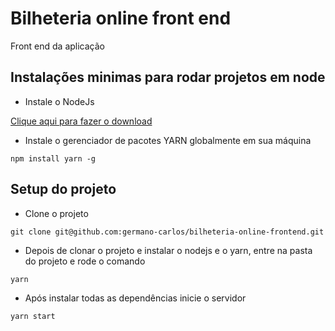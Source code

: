 # Bilheteria online front end
Front end da aplicação


## Instalações minimas para rodar projetos em node

- Instale o NodeJs

[Clique aqui para fazer o download](https://nodejs.org/pt-br/download/)


- Instale o gerenciador de pacotes YARN globalmente em sua máquina
```
npm install yarn -g
```


## Setup do projeto

- Clone o projeto
```
git clone git@github.com:germano-carlos/bilheteria-online-frontend.git
```
- Depois de clonar o projeto e instalar o nodejs e o yarn, entre na pasta do projeto e rode o comando
```
yarn
```

- Após instalar todas as dependências inicie o servidor
```
yarn start
``` 
